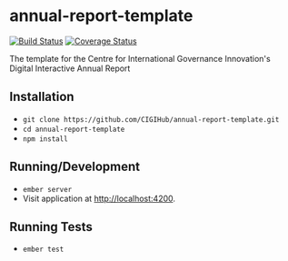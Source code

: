 # annual-report-template

[![Build Status](https://travis-ci.com/CIGIHub/annual-report-template.svg?branch=master)](https://travis-ci.com/CIGIHub/annual-report-template)
[![Coverage Status](https://coveralls.io/repos/github/CIGIHub/annual-report-template/badge.svg)](https://coveralls.io/github/CIGIHub/annual-report-template)

The template for the Centre for International Governance Innovation's Digital Interactive Annual Report

## Installation
+ `git clone https://github.com/CIGIHub/annual-report-template.git`
+ `cd annual-report-template`
+ `npm install`

## Running/Development
+ `ember server`
+ Visit application at [http://localhost:4200](http://localhost:4200).

## Running Tests
+ `ember test`

